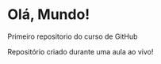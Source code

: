 # Olá, Mundo!
 Primeiro repositorio do curso de GitHub

Repositório criado durante uma aula ao vivo!